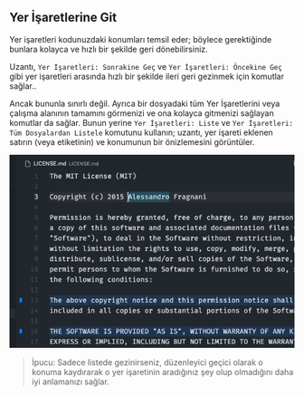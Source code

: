 ## Yer İşaretlerine Git

Yer işaretleri kodunuzdaki konumları temsil eder; böylece gerektiğinde bunlara kolayca ve hızlı bir şekilde geri dönebilirsiniz. 

Uzantı, `Yer İşaretleri: Sonrakine Geç` ve `Yer İşaretleri: Öncekine Geç` gibi yer işaretleri arasında hızlı bir şekilde ileri geri gezinmek için komutlar sağlar..

Ancak bununla sınırlı değil. Ayrıca bir dosyadaki tüm Yer İşaretlerini veya çalışma alanının tamamını görmenizi ve ona kolayca gitmenizi sağlayan komutlar da sağlar. Bunun yerine `Yer İşaretleri: Liste` ve `Yer İşaretleri: Tüm Dosyalardan Listele` komutunu kullanın; uzantı, yer işareti eklenen satırın (veya etiketinin) ve konumunun bir önizlemesini görüntüler. 

![Liste](../images/bookmarks-list-from-all-files.gif)

> İpucu: Sadece listede gezinirseniz, düzenleyici geçici olarak o konuma kaydırarak o yer işaretinin aradığınız şey olup olmadığını daha iyi anlamanızı sağlar.

